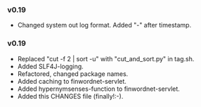 ### v0.19

- Changed system out log format. Added "-" after timestamp.

### v0.19

- Replaced "cut -f 2 | sort -u" with "cut_and_sort.py" in tag.sh.
- Added SLF4J-logging.
- Refactored, changed package names.
- Added caching to finwordnet-servlet.
- Added hypernymsenses-function to finwordnet-servlet.
- Added this CHANGES file (finally!:-).